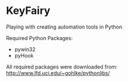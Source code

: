 # KeyFairy
Playing with creating automation tools in Python

Required Python Packages:
* pywin32
* pyHook

All required packages were downloaded from: http://www.lfd.uci.edu/~gohlke/pythonlibs/
